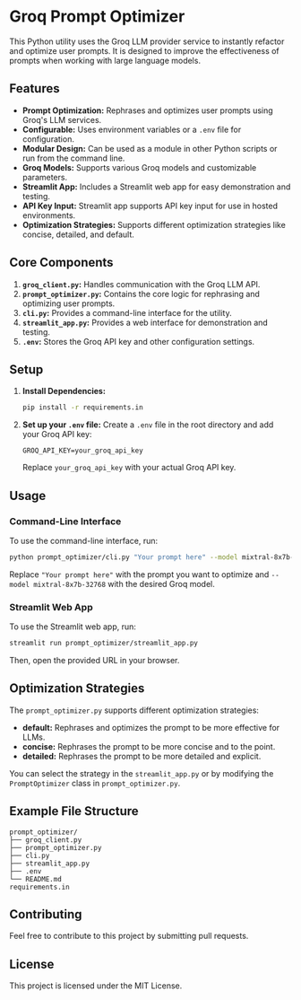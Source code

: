 # Groq Prompt Optimizer

This Python utility uses the Groq LLM provider service to instantly refactor and optimize user prompts. It is designed to improve the effectiveness of prompts when working with large language models.

## Features

-   **Prompt Optimization:** Rephrases and optimizes user prompts using Groq's LLM services.
-   **Configurable:** Uses environment variables or a `.env` file for configuration.
-   **Modular Design:** Can be used as a module in other Python scripts or run from the command line.
-   **Groq Models:** Supports various Groq models and customizable parameters.
-   **Streamlit App:** Includes a Streamlit web app for easy demonstration and testing.
-   **API Key Input:** Streamlit app supports API key input for use in hosted environments.
-   **Optimization Strategies:** Supports different optimization strategies like concise, detailed, and default.

## Core Components

1.  **`groq_client.py`:** Handles communication with the Groq LLM API.
2.  **`prompt_optimizer.py`:** Contains the core logic for rephrasing and optimizing user prompts.
3.  **`cli.py`:** Provides a command-line interface for the utility.
4.  **`streamlit_app.py`:** Provides a web interface for demonstration and testing.
5.  **`.env`:** Stores the Groq API key and other configuration settings.

## Setup

1.  **Install Dependencies:**
    ```bash
    pip install -r requirements.in
    ```
2.  **Set up your `.env` file:**
    Create a `.env` file in the root directory and add your Groq API key:
    ```
    GROQ_API_KEY=your_groq_api_key
    ```
    Replace `your_groq_api_key` with your actual Groq API key.

## Usage

### Command-Line Interface

To use the command-line interface, run:

```bash
python prompt_optimizer/cli.py "Your prompt here" --model mixtral-8x7b-32768
```

Replace `"Your prompt here"` with the prompt you want to optimize and `--model mixtral-8x7b-32768` with the desired Groq model.

### Streamlit Web App

To use the Streamlit web app, run:

```bash
streamlit run prompt_optimizer/streamlit_app.py
```

Then, open the provided URL in your browser.

## Optimization Strategies

The `prompt_optimizer.py` supports different optimization strategies:

-   **default:** Rephrases and optimizes the prompt to be more effective for LLMs.
-   **concise:** Rephrases the prompt to be more concise and to the point.
-   **detailed:** Rephrases the prompt to be more detailed and explicit.

You can select the strategy in the `streamlit_app.py` or by modifying the `PromptOptimizer` class in `prompt_optimizer.py`.

## Example File Structure

```
prompt_optimizer/
├── groq_client.py
├── prompt_optimizer.py
├── cli.py
├── streamlit_app.py
├── .env
└── README.md
requirements.in
```

## Contributing

Feel free to contribute to this project by submitting pull requests.

## License

This project is licensed under the MIT License.
